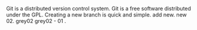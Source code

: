 Git is a distributed version control system.
Git is a free software distributed under the GPL.
Creating a new branch is quick and simple.
add new.
new 02.
grey02
grey02 - 01 .